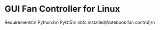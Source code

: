 # GUI Fan Controller for Linux

Requirements\n
  Python3\n
  PyQt5\n
  nbfc installed(Notebook fan control)\n

